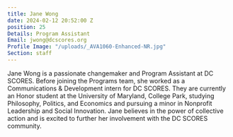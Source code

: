 ```yaml
---
title: Jane Wong
date: 2024-02-12 20:52:00 Z
position: 25
Details: Program Assistant
Email: jwong@dcscores.org
Profile Image: "/uploads/_AVA1060-Enhanced-NR.jpg"
Section: staff
---
```


Jane Wong is a passionate changemaker and Program Assistant at DC SCORES. Before joining the Programs team, she worked as a Communications & Development intern for DC SCORES. They are currently an Honor student at the University of Maryland, College Park, studying Philosophy, Politics, and Economics and pursuing a minor in Nonprofit Leadership and Social Innovation. Jane believes in the power of collective action and is excited to further her involvement with the DC SCORES community.